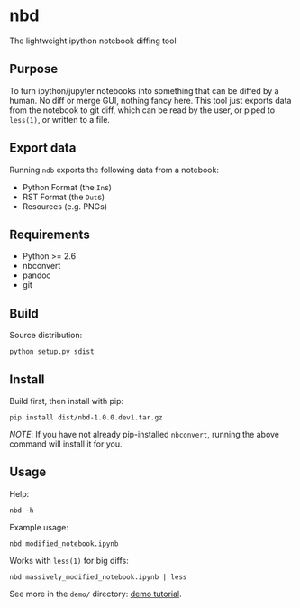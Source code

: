 nbd
===

The lightweight ipython notebook diffing tool

Purpose
-------

To turn ipython/jupyter notebooks into something that can be diffed
by a human. No diff or merge GUI, nothing fancy here. This tool just
exports data from the notebook to git diff, which can be read by the
user, or piped to `less(1)`, or written to a file.

Export data
-----------

Running `ndb` exports the following data from a notebook:

* Python Format (the `In`s)
* RST Format (the `Out`s)
* Resources (e.g. PNGs)

Requirements
------------

* Python >= 2.6
* nbconvert
* pandoc
* git

Build
-----

Source distribution:
```
python setup.py sdist
```

Install
-------

Build first, then install with pip:
```
pip install dist/nbd-1.0.0.dev1.tar.gz
```

_NOTE_: If you have not already pip-installed `nbconvert`,
running the above command will install it for you.

Usage
-----

Help:
```
nbd -h
```

Example usage:
```
nbd modified_notebook.ipynb
```

Works with `less(1)` for big diffs:
```
nbd massively_modified_notebook.ipynb | less
```

See more in the `demo/` directory: [demo tutorial](TUTORIAL.md).
